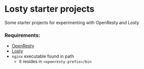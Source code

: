 # Losty starter projects

Some starter projects for experimenting with OpenResty and Losty


### Requirements:

- [OpenResty](http://openresty.org/en/installation.html)
- [Losty](https://github.com/gnois/losty#installation)
- `nginx` executable found in path
	- it resides in `<openresty-prefix>/bin`

